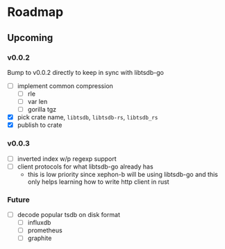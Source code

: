 # Roadmap

## Upcoming

### v0.0.2

Bump to v0.0.2 directly to keep in sync with libtsdb-go

- [ ] implement common compression
  - [ ] rle
  - [ ] var len
  - [ ] gorilla tgz
- [x] pick crate name, `libtsdb`, `libtsdb-rs`, `libtsdb_rs`
- [x] publish to crate

### v0.0.3

- [ ] inverted index w/p regexp support
- [ ] client protocols for what libtsdb-go already has
  - this is low priority since xephon-b will be using libtsdb-go and this only helps learning how to write http client in rust

### Future

- [ ] decode popular tsdb on disk format
  - [ ] influxdb
  - [ ] prometheus
  - [ ] graphite